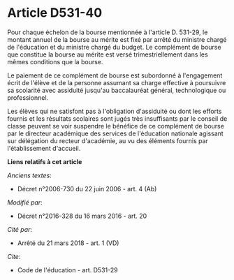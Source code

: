 # Article D531-40

Pour chaque échelon de la bourse mentionnée à l'article D. 531-29, le montant annuel de la bourse au mérite est fixé par
arrêté du ministre chargé de l'éducation et du ministre chargé du budget. Le complément de bourse que constitue la bourse au
mérite est versé trimestriellement dans les mêmes conditions que la bourse. 

Le paiement de ce complément de bourse est subordonné à l'engagement écrit de l'élève et de la personne assumant sa charge
effective à poursuivre sa scolarité avec assiduité jusqu'au baccalauréat général, technologique ou professionnel. 

Les élèves qui ne satisfont pas à l'obligation d'assiduité ou dont les efforts fournis et les résultats scolaires sont jugés
très insuffisants par le conseil de classe peuvent se voir suspendre le bénéfice de ce complément de bourse par le directeur
académique des services de l'éducation nationale agissant sur délégation du recteur d'académie, au vu des éléments fournis
par l'établissement d'accueil.

**Liens relatifs à cet article**

_Anciens textes_:

  - Décret n°2006-730 du 22 juin 2006 - art. 4 (Ab)

_Modifié par_:

  - Décret n°2016-328 du 16 mars 2016 - art. 20

_Cité par_:

  - Arrêté du 21 mars 2018 - art. 1 (VD)

_Cite_:

  - Code de l'éducation - art. D531-29
